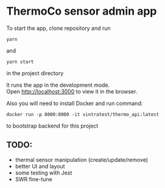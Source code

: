 # ThermoCo sensor admin app

To start the app, clone repository and run

`yarn`

and 

`yarn start`

in the project directory

It runs the app in the development mode.\
Open [http://localhost:3000](http://localhost:3000) to view it in the browser.

Also you will need to install Docker and run command:

`docker run -p 8000:8000 -it vintratest/thermo_api:latest`

to bootstrap backend for this project

## TODO:
  - thermal sensor manipulation (create/update/remove)
  - better UI and layout
  - some testing with Jest
  - SWR fine-tune 
